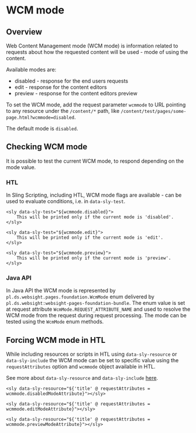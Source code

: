 # WCM mode

## Overview

Web Content Management mode (WCM mode) is information related to requests about how the requested content
will be used - mode of using the content.

Available modes are:

- disabled - response for the end users requests
- edit - response for the content editors
- preview - response for the content editors preview

To set the WCM mode, add the request parameter `wcmmode`
to URL pointing to any resource under the `/content/*` path,
like `/content/test/pages/some-page.html?wcmmode=disabled`.

The default mode is `disabled`.

## Checking WCM mode

It is possible to test the current WCM mode, to respond depending on the mode value.

### HTL

In Sling Scripting, including HTL, WCM mode flags are available - can be used to evaluate conditions, i.e. in `data-sly-test`.

```
<sly data-sly-test="${wcmmode.disabled}">
    This will be printed only if the current mode is 'disabled'.
</sly>
```
```
<sly data-sly-test="${wcmmode.edit}">
    This will be printed only if the current mode is 'edit'.
</sly>
```
```
<sly data-sly-test="${wcmmode.preview}">
    This will be printed only if the current mode is 'preview'.
</sly>
```

### Java API

In Java API the WCM mode is represented by `pl.ds.websight.pages.foundation.WcmMode` enum delivered 
by `pl.ds.websight:websight-pages-foundation-bundle`.
The enum value is set at request attribute `WcmMode.REQUEST_ATTRIBUTE_NAME` and used to resolve
the WCM mode from the request during request processing. The mode can be tested using the `WcmMode` enum methods.

## Forcing WCM mode in HTL

While including resources or scripts in HTL using `data-sly-resource` or `data-sly-include` the WCM mode can be set 
to specific value using the `requestAttributes` option and `wcmmode` object available in HTL.

See more about `data-sly-resource` and `data-sly-include` [here](https://sling.apache.org/documentation/bundles/scripting/scripting-htl.html#extensions-of-the-htl-specification-1).

```
<sly data-sly-resource="${'title' @ requestAttributes = wcmmode.disabledModeAttribute}"></sly>
```
```
<sly data-sly-resource="${'title' @ requestAttributes = wcmmode.editModeAttribute}"></sly>
```
```
<sly data-sly-resource="${'title' @ requestAttributes = wcmmode.previewModeAttribute}"></sly>
```
